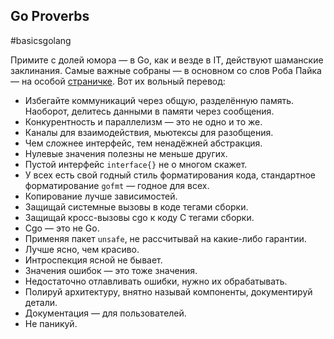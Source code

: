 ## Go Proverbs
#basicsgolang 

Примите с долей юмора — в Go, как и везде в IT, действуют шаманские заклинания. Самые важные собраны — в основном со слов Роба Пайка — на особой [страничке](https://go-proverbs.github.io/). Вот их вольный перевод:

-   Избегайте коммуникаций через общую, разделённую память. Наоборот, делитесь данными в памяти через сообщения.
-   Конкурентность и параллелизм — это не одно и то же.
-   Каналы для взаимодействия, мьютексы для разобщения.
-   Чем сложнее интерфейс, тем ненадёжней абстракция.
-   Нулевые значения полезны не меньше других.
-   Пустой интерфейс `interface{}` не о многом скажет.
-   У всех есть свой годный стиль форматирования кода, стандартное форматирование `gofmt` — годное для всех.
-   Копирование лучше зависимостей.
-   Защищай системные вызовы в коде тегами сборки.
-   Защищай кросс-вызовы cgo к коду C тегами сборки.
-   Cgo — это не Go.
-   Применяя пакет `unsafe`, не рассчитывай на какие-либо гарантии.
-   Лучше ясно, чем красиво.
-   Интроспекция ясной не бывает.
-   Значения ошибок — это тоже значения.
-   Недостаточно отлавливать ошибки, нужно их обрабатывать.
-   Полируй архитектуру, внятно называй компоненты, документируй детали.
-   Документация — для пользователей.
-   Не паникуй.